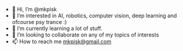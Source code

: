 - 👋 Hi, I’m @mkpisk
- 👀 I’m interested in AI, robotics, computer vision, deep learning and ofcourse psy trance :)
- 🌱 I’m currently learning a lot of stuff.
- 💞️ I’m looking to collaborate on any of my topics of interests
- 📫 How to reach me mkpisk@gmail.com

<!---
mkpisk/mkpisk is a ✨ special ✨ repository because its `README.md` (this file) appears on your GitHub profile.
You can click the Preview link to take a look at your changes.
--->
